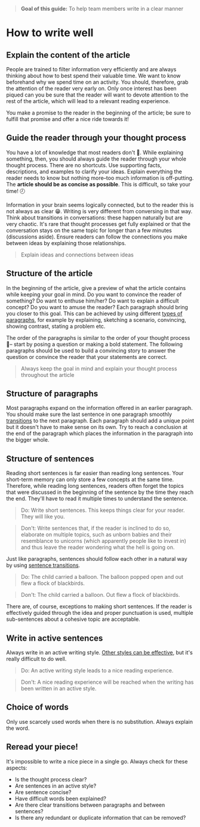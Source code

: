 > **Goal of this guide:** To help team members write in a clear manner

# How to write well

## Explain the content of the article

People are trained to filter information very efficiently and are always thinking about how to best spend their valuable time. We want to know beforehand why we spend time on an activity. You should, therefore, grab the attention of the reader very early on. Only once interest has been piqued can you be sure that the reader will want to devote attention to the rest of the article, which will lead to a relevant reading experience.

You make a promise to the reader in the beginning of the article; be sure to fulfill that promise and offer a nice ride towards it!

## Guide the reader through your thought process

You have a lot of knowledge that most readers don't 💾. While explaining something, then, you should always guide the reader through your whole thought process. There are no shortcuts. Use supporting facts, descriptions, and examples to clarify your ideas. Explain everything the reader needs to know but nothing more–too much information is off-putting. The **article should be as concise as possible**. This is difficult, so take your time! 🕗

Information in your brain seems logically connected, but to the reader this is not always as clear 😁. Writing is very different from conversing in that way. Think about transitions in conversations: these happen naturally but are very chaotic. It's rare that thought processes get fully explained or that the conversation stays on the same topic for longer than a few minutes (discussions aside). Ensure readers can follow the connections you make between ideas by explaining those relationships.

> Explain ideas and connections between ideas


## Structure of the article

In the beginning of the article, give a preview of what the article contains while keeping your goal in mind. Do you want to convince the reader of something? Do want to enthuse him/her? Do want to explain a difficult concept? Do you want to amuse the reader? Each paragraph should bring you closer to this goal. This can be achieved by using different [types of paragraphs](http://patternbasedwriting.com/elementary_writing_success/paragraph-examples/), for example by explaining, sketching a scenario, convincing, showing contrast, stating a problem etc.

The order of the paragraphs is similar to the order of your thought process 💭– start by posing a question or making a bold statement. The following paragraphs should be used to build a convincing story to answer the question or convince the reader that your statements are correct.

> Always keep the goal in mind and explain your thought process throughout the article


## Structure of paragraphs

Most paragraphs expand on the information offered in an earlier paragraph. You should make sure the last sentence in one paragraph smoothly [transitions](../transitions/) to the next paragraph.
Each paragraph should add a unique point but it doesn't have to make sense on its own. Try to reach a conclusion at the end of the paragraph which places the information in the paragraph into the bigger whole.

## Structure of sentences

Reading short sentences is far easier than reading long sentences. Your short-term memory can only store a few concepts at the same time. Therefore, while reading long sentences, readers often forget the topics that were discussed in the beginning of the sentence by the time they reach the end. They'll have to read it multiple times to understand the sentence.

> Do: Write short sentences. This keeps things clear for your reader. They will like you.

>Don't: Write sentences that, if the reader is inclined to do so, elaborate on multiple topics, such as unborn babies and their resemblance to unicorns (which apparently people like to invest in) and thus leave the reader wondering what the hell is going on.

Just like paragraphs, sentences should follow each other in a natural way by using [sentence transitions](https://writing.wisc.edu/Handbook/Transitions.html).

> Do: The child carried a balloon. The balloon popped open and out flew a flock of blackbirds.

>Don't: The child carried a balloon. Out flew a flock of blackbirds.

There are, of course, exceptions to making short sentences. If the reader is effectively guided through the idea and proper punctuation is used, multiple sub-sentences about a cohesive topic are acceptable.

## Write in active sentences

Always write in an active writing style. [Other styles can be effective](https://writing.wisc.edu/Handbook/CCS_activevoice.html), but it's really difficult to do well.

> Do: An active writing style leads to a nice reading experience.

> Don't: A nice reading experience will be reached when the writing has been written in an active style.

## Choice of words

Only use scarcely used words when there is no substitution. Always explain the word.

## Reread your piece!

It's impossible to write a nice piece in a single go. Always check for these aspects:

* Is the thought process clear?
* Are sentences in an active style?
* Are sentence concise?
* Have difficult words been explained?
* Are there clear transitions between paragraphs and between sentences?
* Is there any redundant or duplicate information that can be removed?
